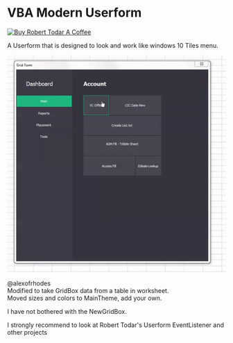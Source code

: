 # VBA Modern Userform

<a href="https://www.buymeacoffee.com/todar" target="_blank"><img src="https://cdn.buymeacoffee.com/buttons/default-orange.png" alt="Buy Robert Todar A Coffee" style="height: 51px !important;width: 217px !important;" ></a>

A Userform that is designed to look and work like windows 10 Tiles menu. 

![](grid.gif)  


@alexofrhodes  
Modified to take GridBox data from a table in worksheet.  
Moved sizes and colors to MainTheme, add your own.  
  
I have not bothered with the NewGridBox.  
  
I strongly recommend to look at Robert Todar's Userform EventListener and other projects  